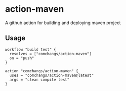 # action-maven
A github action for building and deploying maven project

## Usage
```workflow
workflow "build test" {
  resolves = ["comchangs/action-maven"]
  on = "push"
}

action "comchangs/action-maven" {
  uses = "comchangs/action-maven@latest"
  args = "clean compile test"
}

```
